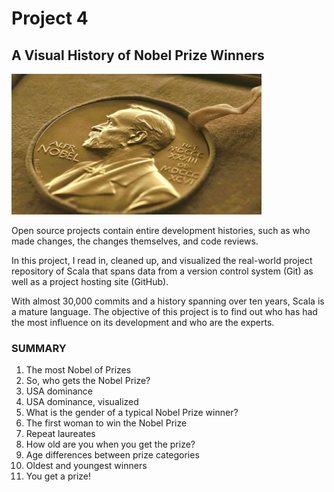 # Project 4
## A Visual History of Nobel Prize Winners

<img src="https://github.com/raquelcolares/data-science-with-python_Datacamp/blob/main/Project_4%20A%20Visual%20History%20of%20Nobel%20Prize%20Winners/nobel%20medal.jpg" width="400">




Open source projects contain entire development histories, such as who made changes, the changes themselves, and code reviews. 

In this project, I read in, cleaned up, and visualized the real-world project repository of Scala that spans data from a version control system (Git) as well as a project hosting site (GitHub). 

With almost 30,000 commits and a history spanning over ten years, Scala is a mature language. The objective of this project is to find out who has had the most influence on its development and who are the experts.



### SUMMARY

1. The most Nobel of Prizes
2. So, who gets the Nobel Prize?
3. USA dominance
4. USA dominance, visualized
5. What is the gender of a typical Nobel Prize winner?
6. The first woman to win the Nobel Prize
7. Repeat laureates
8. How old are you when you get the prize?
9. Age differences between prize categories
10. Oldest and youngest winners
11. You get a prize!


